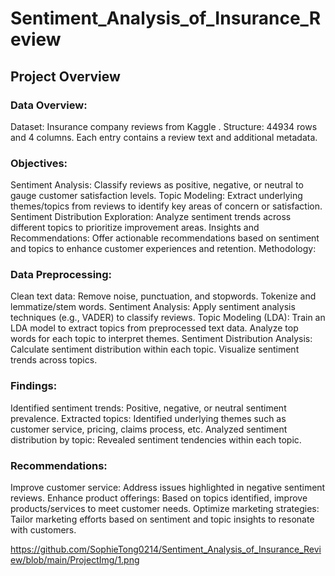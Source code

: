 # Sentiment_Analysis_of_Insurance_Review

## Project Overview
### Data Overview:

Dataset: Insurance company reviews from Kaggle .
Structure: 44934 rows and 4 columns. Each entry contains a review text and additional metadata.

### Objectives:
Sentiment Analysis: Classify reviews as positive, negative, or neutral to gauge customer satisfaction levels.
Topic Modeling: Extract underlying themes/topics from reviews to identify key areas of concern or satisfaction.
Sentiment Distribution Exploration: Analyze sentiment trends across different topics to prioritize improvement areas.
Insights and Recommendations: Offer actionable recommendations based on sentiment and topics to enhance customer experiences and retention.
Methodology:

### Data Preprocessing:
Clean text data: Remove noise, punctuation, and stopwords.
Tokenize and lemmatize/stem words.
Sentiment Analysis:
Apply sentiment analysis techniques (e.g., VADER) to classify reviews.
Topic Modeling (LDA):
Train an LDA model to extract topics from preprocessed text data.
Analyze top words for each topic to interpret themes.
Sentiment Distribution Analysis:
Calculate sentiment distribution within each topic.
Visualize sentiment trends across topics.

### Findings:

Identified sentiment trends: Positive, negative, or neutral sentiment prevalence.
Extracted topics: Identified underlying themes such as customer service, pricing, claims process, etc.
Analyzed sentiment distribution by topic: Revealed sentiment tendencies within each topic.

### Recommendations:

Improve customer service: Address issues highlighted in negative sentiment reviews.
Enhance product offerings: Based on topics identified, improve products/services to meet customer needs.
Optimize marketing strategies: Tailor marketing efforts based on sentiment and topic insights to resonate with customers.



https://github.com/SophieTong0214/Sentiment_Analysis_of_Insurance_Review/blob/main/ProjectImg/1.png
